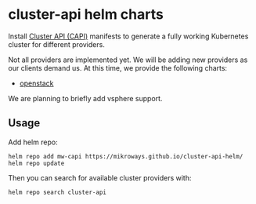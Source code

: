 # cluster-api helm charts

Install [Cluster API (CAPI)](https://cluster-api.sigs.k8s.io/) manifests to
generate a fully working Kubernetes cluster for different providers.

Not all providers are implemented yet. We will be adding new providers as our
clients demand us. At this time, we provide the following charts:

* [openstack](./charts/capi-openstack)

We are planning to briefly add vsphere support.

## Usage

Add helm repo:

```
helm repo add mw-capi https://mikroways.github.io/cluster-api-helm/ 
helm repo update
```

Then you can search for available cluster providers with:

```
helm repo search cluster-api
```

